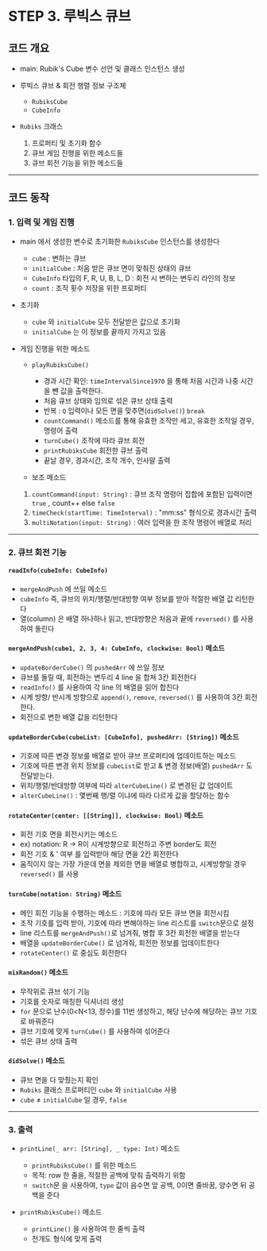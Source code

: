# STEP 3. 루빅스 큐브

## 코드 개요

- main: Rubik's Cube 변수 선언 및 클래스 인스턴스 생성

- 루빅스 큐브 & 회전 행렬 정보 구조체
    - `RubiksCube`
    - `CubeInfo`
- `Rubiks` 크래스
    1. 프로퍼티 및 초기화 함수
    2. 큐브 게임 진행을 위한 메소드들
    3. 큐브 회전 기능을 위한 메소드들

---

## 코드 동작

### 1. 입력 및 게임 진행

- main 에서 생성한 변수로 초기화한 `RubiksCube` 인스턴스를 생성한다
    - `cube` : 변하는 큐브
    - `initialCube` : 처음 받은 큐브 면이 맞춰진 상태의 큐브
    - `CubeInfo` 타입의 F, R, U, B, L, D : 회전 시 변하는 변두리 라인의 정보
    - `count` : 조작 횟수 저장을 위한 프로퍼티

- 초기화
    - `cube` 와  `initialCube` 모두 전달받은 값으로 초기화
    - `initialCube` 는 이 정보를 끝까지 가지고 있음

- 게임 진행을 위한 메소드
    - `playRubiksCube()`
        - 경과 시간 확인: `timeIntervalSince1970` 을 통해 처음 시간과 나중 시간을 뺀 값을 출력한다.
        - 처음 큐브 상태와 임의로 섞은 큐브 상태 출력
        - 반복 :  `Q`  입력이나 모든 면을 맞추면(`didSolve()`) `break`
        - `countCommand()` 메소드를 통해 유효한 조작만 세고, 유효한 조작일 경우, 명령어 출력
        - `turnCube()`  조작에 따라 큐브 회전
        - `printRubiksCube` 회전한 큐브 출력
        - 끝날 경우, 경과시간, 조작 개수, 인사말 출력

    - 보조 메소드
    1. `countCommand(input: String)` : 큐브 조작 명령어 집합에 포함된 입력이면 `true` , count++ 
    else `false`
    2. `timeCheck(startTime: TimeInterval)` : "mm:ss" 형식으로 경과시간 출력
    3. `multiNotation(input: String)` : 여러 입력을 한 조작 명령어 배열로 처리

---

### 2. 큐브 회전 기능

#### `readInfo(cubeInfo: CubeInfo)`

- `mergeAndPush` 에 쓰일 메소드
- `cubeInfo`  즉, 큐브의 위치/행렬/반대방향 여부 정보를 받아 적절한 배열 값 리턴한다
- 열(column) 은 배열 하나하나 읽고, 반대방향은 처음과 끝에 `reversed()` 를 사용하여 돌린다

#### `mergeAndPush(cube1, 2, 3, 4: CubeInfo, clockwise: Bool)` 메소드

- `updateBorderCube()` 의 `pushedArr` 에 쓰일 정보
- 큐브를 돌릴 때, 회전하는 변두리 4 line 을 합쳐 3칸 회전한다
- `readInfo()` 를 사용하여 각 line 의 배열을 읽어 합친다
- 시계 방향/ 반시계 방향으로 `append()`,  `remove`,   `reversed()` 를 사용하여 3칸 회전한다.
- 회전으로 변한 배열 값을 리턴한다

#### `updateBorderCube(cubeList: [CubeInfo], pushedArr: [String])` 메소드

- 기호에 따른 변경 정보를 배열로 받아 큐브 프로퍼티에 업데이트하는 메소드
- 기호에 따른 변경 위치 정보를 `cubeList`로 받고 & 변경 정보(배열) `pushedArr` 도 전달받는다.
- 위치/행렬/반대방향 여부에 따라 `alterCubeLine()` 로 변경된 값 업데이트
- `alterCubeLine()` : 몇번째 행/렬 이냐에 따라 다르게 값을 할당하는 함수

#### `rotateCenter(center: [[String]], clockwise: Bool)` 메소드

- 회전 기호 면을 회전시키는 메소드
- ex) notation: R -> R이 시계방향으로 회전하고 주변 border도 회전
- 회전 기호 & ' 여부 를 입력받아 해당 면을 2칸 회전한다
- 움직이지 않는 가장 가운데 면을 제외한 면을 배열로 병합하고, 시계방향일 경우 `reversed()` 를 사용

#### `turnCube(notation: String)` 메소드

- 메인 회전 기능을 수행하는 메소드 :  기호에 따라 모든 큐브 면을 회전시킴
- 조작 기호를 입력 받아, 기호에 따라 변해야하는 line 리스트를 `switch`문으로 설정
- line 리스트를 `mergeAndPush()`로 넘겨줘, 병합 후 3칸 회전한 배열을 받는다
- 배열을 `updateBorderCube()` 로 넘겨줘, 회전한 정보를 업데이트한다
- `rotateCenter()` 로 중심도 회전한다

#### `mixRandom()` 메소드

- 무작위로 큐브 섞기 기능
- 기호를 숫자로 매칭한 딕셔너리 생성
- `for` 문으로 난수(0<N<13, 정수)를 11번 생성하고, 해당 난수에 해당하는 큐브 기호로 바꿔준다
- 큐브 기호에 맞게 `turnCube()` 를 사용하여 섞어준다
- 섞은 큐브 상태 출력

#### `didSolve()` 메소드

- 큐브 면을 다 맞췄는지 확인
- `Rubiks` 클래스 프로퍼티인 `cube` 와  `initialCube` 사용
- `cube`  ≠   `initialCube`  일 경우, `false`

---

### 3. 출력

- `printLine(_ arr: [String], _ type: Int)` 메소드
    - `printRubiksCube()` 를 위한 메소드
    - 목적: row 한 줄을, 적절한 공백에 맞춰 출력하기 위함
    - `switch`문 을 사용하여, `type` 값이 음수면 앞 공백, 0이면 줄바꿈, 양수면 뒤 공백을 준다

- `printRubiksCube()` 메소드
    - `printLine()` 을 사용하여 한 줄씩 출력
    - 전개도 형식에 맞게 출력

